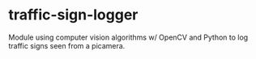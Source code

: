 # traffic-sign-logger
Module using computer vision algorithms w/ OpenCV and Python to log traffic signs seen from a picamera. 
